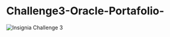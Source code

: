 # Challenge3-Oracle-Portafolio-
![Insignia Challenge 3](https://user-images.githubusercontent.com/89220231/185776224-d74ce1ec-d5ea-44d7-8da8-fc9dab1ecda1.png)
